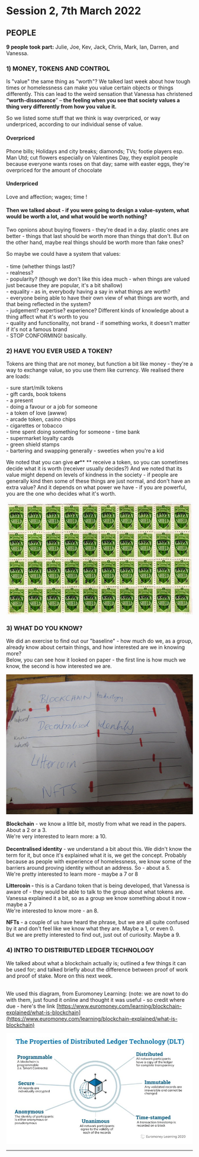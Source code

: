 # Session 2, 7th March 2022

## **PEOPLE**

**9 people took part:** Julie, Joe, Kev, Jack, Chris, Mark, Ian, Darren, and Vanessa.

### **1)** MONEY, TOKENS AND CONTROL

Is "value" the same thing as "worth"? We talked last week about how tough times or homelessness can make you value certain objects or things differently. This can lead to the weird sensation that Vanessa has christened **“worth-dissonance**” – **the feeling when you see that society values a thing very differently from how you value it.**&#x20;

So we listed some stuff that we think is way overpriced, or way underpriced, according to our individual sense of value.&#x20;

#### Overpriced

Phone bills; Holidays and city breaks; diamonds; TVs; footie players esp. Man Utd; cut flowers especially on Valentines Day, they exploit people because everyone wants roses on that day; same with easter eggs, they're overpriced for the amount of chocolate

#### Underpriced

Love and affection; wages; time !

#### Then we talked about - if you were going to design a value-system, what would be worth a lot, and what would be worth nothing?

Two opnions about buying flowers - they're dead in a day. plastic ones are better - things that last should be worth more than things that don't. But on the other hand, maybe real things should be worth more than fake ones?&#x20;

So maybe we could have a system that values:\
\
&#x20;\- time (whether things last)?\
&#x20;\- realness?\
&#x20;\- popularity? (though we don't like this idea much - when things are valued just because they are popular, it's a bit shallow)\
&#x20;\- equality - as in, everybody having a say in what things are worth?\
&#x20;\- everyone being able to have their own view of what things are worth, and that being reflected in the system?\
&#x20;\- judgement? expertise? experience? Different kinds of knowledge about a thing affect what it's worth to you\
&#x20;\- quality and functionality, not brand - if something works, it doesn't matter if it's not a famous brand\
&#x20;\- STOP CONFORMING! basically.

### 2) HAVE YOU EVER USED A TOKEN?

Tokens are thing that are not money, but function a bit like money - they're a way to exchange value, so you use them like currency. We realised there are loads:

&#x20;\- sure start/milk tokens\
&#x20;\- gift cards, book tokens\
&#x20;\- a present\
&#x20;\- doing a favour or a job for someone\
&#x20;\- a token of love (awww)\
&#x20;\- arcade token, casino chips\
&#x20;\-  cigarettes or tobacco\
&#x20;\- time spent doing something for someone - time bank\
&#x20;\- supermarket loyalty cards\
&#x20;\- green shield stamps\
&#x20;\- bartering and swapping generally - sweeties when you're a kid

We noted that you can give _**or**_** ** receive a token, so you can sometimes decide what it is worth (receiver usually decides?) And we noted that its value might depend on levels of kindness in the society - if people are generally kind then some of these things are just normal, and don't have an extra value? And it depends on what power we have - if you are powerful, you are the one who decides what it's worth.\
&#x20;

![](../.gitbook/assets/greenshieldstamps.jpg)

### **3) WHAT DO YOU KNOW?**

We did an exercise to find out our "baseline" - how much do we, as a group, already know about certain things, and how interested are we in knowing more?\
Below, you can see how it looked on paper - the first line is how much we know, the second is how interested we are.

![](../.gitbook/assets/baseline.JPG)

**Blockchain** - we know a little bit, mostly from what we read in the papers. About a 2 or a 3.\
We're very interested to learn more: a 10.\
\
**Decentralised identity** - we understand a bit about this. We didn't know the term for it, but once it's explained what it is, we get the concept. Probably because as people with experience of homelessness, we know some of the barriers around proving identity without an address. So - about a 5.\
We're pretty interested to learn more - maybe a 7 or 8

**Littercoin -** this is a Cardano token that is being developed, that Vanessa is aware of - they would be able to talk to the group about what tokens are. Vanessa explained it a bit, so as a group we know something about it now - maybe a 7\
We're interested to know more - an 8.

**NFTs** - a couple of us have heard the phrase, but we are all quite confused by it and don't feel like we know what they are. Maybe a 1, or even 0.\
But we are pretty interested to find out, just out of curiosity. Maybe a 9.

### 4) INTRO TO DISTRIBUTED LEDGER TECHNOLOGY

We talked about what a blockchain actually is; outlined a few things it can be used for; and talked briefly about the difference between proof of work and proof of stake. More on this next week.

\
We used this diagram, from Euromoney Learning: (note: we are nowt to do with them, just found it online and thought it was useful - so credit where due - here's the link [https://www.euromoney.com/learning/blockchain-explained/what-is-blockchain](https://www.euromoney.com/learning/blockchain-explained/what-is-blockchain)

![](<../.gitbook/assets/DLT from Euromoney Learning 2020.JPG>)

****
